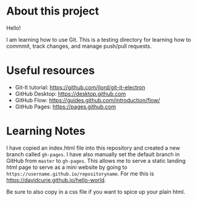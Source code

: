 # About this project
Hello!

I am learning how to use Git. This is a testing directory for learning how to commmit, track changes, and manage push/pull requests.

# Useful resources

- Git-It tutorial: <https://github.com/jlord/git-it-electron>
- GitHub Desktop: <https://desktop.github.com>
- GitHub Flow: <https://guides.github.com/introduction/flow/>
- GitHub Pages: <https://pages.github.com>

# Learning Notes

I have copied an index.html file into this repository and created a new branch called `gh-pages`. I have also manually set the default branch in GitHub from `master` to `gh-pages`. This allows me to serve a static landing html page to serve as a mini website by going to `https://username.github.io/repositoryname`. For me this is <https://davidcurie.github.io/hello-world>.

Be sure to also copy in a css file if you want to spice up your plain html.
